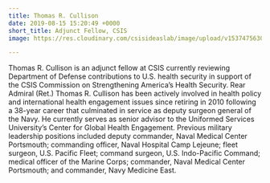 ```yaml
---
title: Thomas R. Cullison
date: 2019-08-15 15:20:49 +0000
short_title: Adjunct Fellow, CSIS
image: https://res.cloudinary.com/csisideaslab/image/upload/v1537475630/health-commission/Mundel_Trevor.jpg

---
```

Thomas R. Cullison is an adjunct fellow at CSIS currently reviewing Department of Defense contributions to U.S. health security in support of the CSIS Commission on Strengthening America’s Health Security. Rear Admiral (Ret.) Thomas R. Cullison has been actively involved in health policy and international health engagement issues since retiring in 2010 following a 38-year career that culminated in service as deputy surgeon general of the Navy. He currently serves as senior advisor to the Uniformed Services University’s Center for Global Health Engagement. Previous military leadership positions included deputy commander, Naval Medical Center Portsmouth; commanding officer, Naval Hospital Camp Lejeune; fleet surgeon, U.S. Pacific Fleet; command surgeon, U.S. Indo-Pacific Command; medical officer of the Marine Corps; commander, Naval Medical Center Portsmouth; and commander, Navy Medicine East.